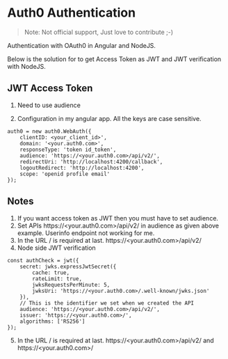 # Auth0 Authentication

> Note: Not official support, Just love to contribute ;-)

Authentication with OAuth0 in Angular and NodeJS.

Below is the solution for to get Access Token as JWT and JWT verification with NodeJS.

## JWT Access Token
1. Need to use audience

2. Configuration in my angular app. All the keys are case sensitive.
```
auth0 = new auth0.WebAuth({
    clientID: <your_client_id>',
    domain: '<your.auth0.com>',
    responseType: 'token id_token',
    audience: 'https://<your.auth0.com>/api/v2/',
    redirectUri: 'http://localhost:4200/callback',
    logoutRedirect: 'http://localhost:4200',
    scope: 'openid profile email'
});
```

## Notes

1. If you want access token as JWT then you must have to set audience.
2. Set APIs https://<your.auth0.com>/api/v2/ in audience as given above example. Userinfo endpoint not working for me.
3. In the URL / is required at last. https://<your.auth0.com>/api/v2/
4. Node side JWT verification
```
const authCheck = jwt({
    secret: jwks.expressJwtSecret({
        cache: true,
        rateLimit: true,
        jwksRequestsPerMinute: 5,
        jwksUri: 'https://<your.auth0.com>/.well-known/jwks.json'
    }),
    // This is the identifier we set when we created the API
    audience: 'https://<your.auth0.com>/api/v2/',
    issuer: 'https://<your.auth0.com>/',
    algorithms: ['RS256']
});
```
5. In the URL / is required at last. https://<your.auth0.com>/api/v2/ and https://<your.auth0.com>/
